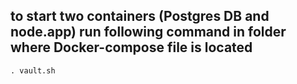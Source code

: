 ## to start two containers (Postgres DB and node.app) run following command in folder where Docker-compose file is located
`. vault.sh`

